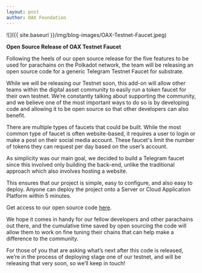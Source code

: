 ```yaml
---
layout: post
author: OAX Foundation
---
```


![]({{ site.baseurl }}/img/blog-images/OAX-Testnet-Faucet.jpeg)

<b>Open Source Release of OAX Testnet Faucet</b>

Following the heels of our open source release for the five features to be used for parachains on the Polkadot network, the team will be releasing an open source code for a generic Telegram Testnet Faucet for substrate. 

While we will be releasing our Testnet soon, this add-on will allow other teams within the digital asset community to easily run a token faucet for their own testnet. We’re constantly talking about supporting the community, and we believe one of the most important ways to do so is by developing code and allowing it to be open source so that other developers can also benefit.

There are multiple types of faucets that could be built. While the most common type of faucet is often website-based, it requires a user to login or make a post on their social media account. These faucet's limit the number of tokens they can request per day based on the user’s account.

As simplicity was our main goal, we decided to build a Telegram faucet since this involved only building the back-end, unlike the traditional approach which also involves hosting a website.

This ensures that our project is simple, easy to configure, and also easy to deploy. Anyone can deploy the project onto a Server or Cloud Application Platform within 5 minutes.

Get access to our open source code [here](https://github.com/OAXFoundation/substrate-faucet).

We hope it comes in handy for our fellow developers and other parachains out there, and the cumulative time saved by open sourcing the code will allow them to work on fine tuning their chains that can help make a difference to the community. 

For those of you that are asking what’s next after this code is released, we’re in the process of deploying stage one of our testnet, and will be releasing that very soon, so we’ll keep in touch!

